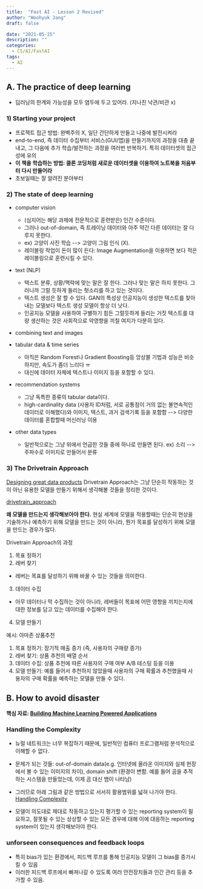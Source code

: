 ```yaml
---
title:  "Fast AI - Lesson 2 Revised"
author: "Woohyuk Jang"
draft: false

date: "2021-05-25"
description: ""
categories:
  - CS/AI/FastAI
tags:
  - AI
---
```

## A. The practice of deep learning
- 딥러닝의 한계와 가능성을 모두 염두에 두고 있어라. (지나친 낙관/비관 x)

### 1) Starting your project
- 프로젝트 접근 방법: 완벽주의 X, 일단 간단하게 만들고 나중에 발전시켜라
- end-to-end, 즉 데이터 수집부터 서비스(GUI/앱)을 만들기까지의 과정을 대충 끝내고, 그 다음에 추가 학습/발전하는 과정을 여러번 반복하기. 특히 데이터셋의 접근성에 유의
- **이 책을 학습하는 방법: 클론 코딩처럼 새로운 데이터셋을 이용하여 노트북을 처음부터 다시 만들어라**
- 초보일때는 잘 알려진 분야부터

### 2) The state of deep learning
- computer vision
    * (심지어는 해당 과제에 전문적으로 훈련받은) 인간 수준이다. 
    * 그러나 out-of-domain, 즉 트레이닝 데이터와 아주 약간 다른 데이터는 잘 다루지 못한다. 
    * ex) 고양이 사진 학습 --> 고양이 그림 인식 (X).
    * 레이블링 작업이 돈이 많이 든다: Image Augmentation을 이용하면 보다 적은 레이블링으로 훈련시킬 수 있다.

- text (NLP)
    * 텍스트 분류, 상황/맥락에 맞는 말은 잘 한다. 그러나 맞는 말은 하지 못한다. 그러니까 그럴 듯하게 들리는 헛소리를 하고 있는 것이다. 
    * 텍스트 생성은 잘 할 수 있다. GAN의 특성상 인공지능이 생성한 텍스트를 찾아내는 모델보다 텍스트 생성 모델이 항상 더 낫다.
    * 인공지능 모델을 사용하여 구별하기 힘든 그럴듯하게 들리는 거짓 텍스트를 대량 생산하는 것은 사회적으로 악영향을 끼칠 여지가 다분히 있다.

- combining text and images

- tabular data & time series
    * 아직은 Random Forest나 Gradient Boosting등 앙상블 기법과 성능은 비슷하지만, 속도가 좀더 느리다 ㅠ
    * 대신에 데이터 자체에 텍스트나 이미지 등을 포함할 수 있다.

- recommendation systems
    * 그냥 독특한 종류의 tabular data이다.
    * high-cardinality data (사용자 ID처럼, 서로 공통점이 거의 없는 불연속적인 데이터로 이해했다)와 이미지, 텍스트, 과거 검색기록 등을 포함함 --> 다양한 데이터를 혼합할때 머신러닝 이용

- other data types
    * 일반적으로는 그냥 위에서 언급한 것들 중에 하나로 만들면 된다. ex) 소리 --> 주파수로 이미지로 만들어서 분류

### 3) The Drivetrain Approach
[Designing great data products](https://www.oreilly.com/radar/drivetrain-approach-data-products/)
Drivetrain Approach는 그냥 단순히 작동하는 것이 아닌 유용한 모델을 만들기 위해서 생각해볼 것들을 정리한 것이다.

[drivetrain_approach](/assets/images/drivetrain-approach.png)

**왜 모델을 만드는지 생각해보아야 한다.**
현실 세계에 모델을 적용할때는 단순히 현상을 기술하거나 예측하기 위해 모델을 만드는 것이 아니라, 뭔가 목표를 달성하기 위해 모델을 만드는 경우가 많다.

Drivetrain Approach의 과정

1. 목표 정하기
2. 레버 찾기
- 레버는 목표를 달성하기 위해 바꿀 수 있는 것들을 의미한다.
3. 데이터 수집
- 아무 데이터나 막 수집하는 것이 아니라, 레버들이 목표에 어떤 영향을 끼치는지에 대한 정보를 담고 있는 데이터를 수집해야 한다.
4. 모델 만들기

예시: 아마존 상품추천

1. 목표 정하기: 장기적 매출 증가 (즉, 사용자의 구매량 증가)
2. 레버 찾기: 상품 추천의 배열 순서
3. 데이터 수집: 상품 추천에 따른 사용자의 구매 여부 A/B 테스팅 등을 이용
4. 모델 만들기: 예를 들어서 추천하지 않았을때 사용자의 구매 확률과 추천했을때 사용자의 구매 확률을 예측하는 모델을 만들 수 있다.

## B. How to avoid disaster

**핵심 자료: [Building Machine Learning Powered Applications](https://www.oreilly.com/library/view/building-machine-learning/9781492045106/)**

### Handling the Complexity
- 뉴럴 네트워크는 너무 복잡하기 때문에, 일반적인 컴퓨터 프로그램처럼 분석적으로 이해할 수 없다.
- 문제가 되는 것들: out-of-domain data(e.g. 인터넷에 올라온 이미지와 실제 현장에서 볼 수 있는 이미지의 차이), domain shift (환경이 변함. 예를 들어 곰을 추적하는 시스템을 만들었는데, 이제 곰 대신 뱀이 나타남)

- 그러므로 아래 그림과 같은 방법으로 서서히 활용범위를 넓혀 나가야 한다.
[Handling Complexity](/assets/images/handling_complexity.png)

- 모델이 의도대로 제대로 작동하고 있는지 평가할 수 있는 reporting system이 필요하고, 잘못될 수 있는 상상할 수 있는 모든 경우에 대해 이에 대응하는 reporting system이 있는지 생각해보아야 한다.

### unforseen consequences and feedback loops
- 특히 bias가 있는 환경에서, 피드백 루프를 통해 인공지능 모델이 그 bias를 증가시킬 수 있음
- 이러한 피드백 루프에서 빠져나갈 수 있도록 여러 안전장치들과 인간 관리 등을 추가할 수 있음.
